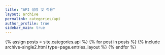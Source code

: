 ```yaml
---
title: "API 설정 및 적용"
layout: archive
permalink: categories/api
author_profile: true
sidebar_main: true
---
```



{% assign posts = site.categories.api %}
{% for post in posts %} {% include archive-single2.html type=page.entries_layout %} {% endfor %}
